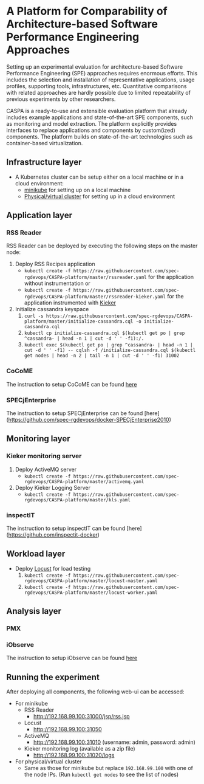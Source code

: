 # A Platform for Comparability of Architecture-based Software Performance Engineering Approaches

Setting up an experimental evaluation for architecture-based Software Performance Engineering (SPE) approaches requires enormous efforts. This includes the selection and installation of representative applications, usage profiles, supporting tools, infrastructures, etc. Quantitative comparisons with related approaches are hardly possible due to limited repeatability of previous experiments by other researchers.

CASPA is a ready-to-use and extensible evaluation platform that already includes example applications and state-of-the-art SPE components, such as monitoring and model extraction. The platform explicitly provides interfaces to replace applications and components by custom(ized) components. The platform builds on state-of-the-art technologies such as container-based virtualization.

## Infrastructure layer
* A Kubernetes cluster can be setup either on a local machine or in a cloud environment:
   * [minikube](https://github.com/kubernetes/minikube) for setting up on a local machine
   * [Physical/virtual cluster](https://kubernetes.io/docs/getting-started-guides/) for setting up in a cloud environment

## Application layer
### RSS Reader

RSS Reader can be deployed by executing the following steps on the master node:

1. Deploy RSS Recipes application
   * ```kubectl create -f https://raw.githubusercontent.com/spec-rgdevops/CASPA-platform/master/rssreader.yaml``` for the application without instrumentation or
   * ```kubectl create -f https://raw.githubusercontent.com/spec-rgdevops/CASPA-platform/master/rssreader-kieker.yaml``` for the application instrumented with [Kieker](http://kieker-monitoring.net/)
1. Initialize cassandra keyspace
   1. ```curl -s https://raw.githubusercontent.com/spec-rgdevops/CASPA-platform/master/initialize-cassandra.cql -o initialize-cassandra.cql```
   1. ```kubectl cp initialize-cassandra.cql $(kubectl get po | grep ^cassandra- | head -n 1 | cut -d ' ' -f1):/.```
   1. ```kubectl exec $(kubectl get po | grep ^cassandra- | head -n 1 | cut -d ' ' -f1) -- cqlsh -f /initialize-cassandra.cql $(kubectl get nodes | head -n 2 | tail -n 1 | cut -d ' ' -f1) 31002```
   
### CoCoME

The instruction to setup CoCoME can be found [here](https://github.com/cocome-community-case-study/cocome-cloud-jee-docker)

### SPECjEnterprise

The instruction to setup SPECjEnterprise can be found [here] (https://github.com/spec-rgdevops/docker-SPECjEnterprise2010)
   
## Monitoring layer
### Kieker monitoring server

1. Deploy ActiveMQ server
   * ```kubectl create -f https://raw.githubusercontent.com/spec-rgdevops/CASPA-platform/master/activemq.yaml```
1. Deploy Kieker Logging Server
   * ```kubectl create -f https://raw.githubusercontent.com/spec-rgdevops/CASPA-platform/master/kls.yaml```

### inspectIT

The instruction to setup inspectIT can be found [here] (https://github.com/inspectit-docker)

## Workload layer

* Deploy [Locust](http://locust.io/) for load testing
   1. ```kubectl create -f https://raw.githubusercontent.com/spec-rgdevops/CASPA-platform/master/locust-master.yaml```
   1. ```kubectl create -f https://raw.githubusercontent.com/spec-rgdevops/CASPA-platform/master/locust-worker.yaml```

## Analysis layer

### PMX

### iObserve
The instruction to setup iObserve can be found [here](https://github.com/research-iobserve/docker-images)

## Running the experiment

After deploying all components, the following web-ui can be accessed:
* For minikube
   * RSS Reader
      * http://192.168.99.100:31000/jsp/rss.jsp
   * Locust
      * http://192.168.99.100:31050
   * ActiveMQ
      * http://192.168.99.100:31010 (username: admin, password: admin)
   * Kieker monitoring log (available as a zip file)
      * http://192.168.99.100:31020/logs
* For physical/virtual cluster
   * Same as those for minikube but replace `192.168.99.100` with one of the node IPs. (Run `kubectl get nodes` to see the list of nodes)
